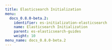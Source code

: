 ```yaml
---
title: Elasticsearch Initialization
menu:
  docs_0.8.0-beta.2:
    identifier: es-initialization-elasticsearch
    name: Elasticsearch Initialization
    parent: es-elasticsearch-guides
    weight: 10
menu_name: docs_0.8.0-beta.2
---
```

